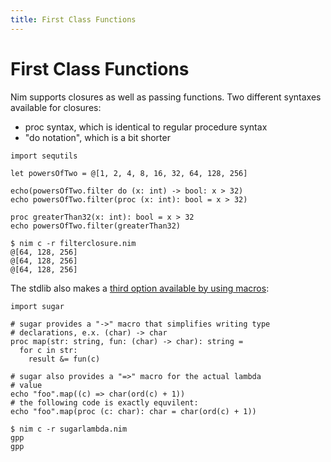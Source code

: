 ```yaml
---
title: First Class Functions
---
```


# First Class Functions

Nim supports closures as well as passing functions. Two different syntaxes available for closures:

- proc syntax, which is identical to regular procedure syntax
- "do notation", which is a bit shorter

``` nimrod
import sequtils

let powersOfTwo = @[1, 2, 4, 8, 16, 32, 64, 128, 256]

echo(powersOfTwo.filter do (x: int) -> bool: x > 32)
echo powersOfTwo.filter(proc (x: int): bool = x > 32)

proc greaterThan32(x: int): bool = x > 32
echo powersOfTwo.filter(greaterThan32)
```
``` console
$ nim c -r filterclosure.nim
@[64, 128, 256]
@[64, 128, 256]
@[64, 128, 256]
```

The stdlib also makes a [third option available by using macros][lib-sugar]:

[lib-sugar]: https://nim-lang.org/docs/sugar.html

``` nimrod
import sugar

# sugar provides a "->" macro that simplifies writing type
# declarations, e.x. (char) -> char
proc map(str: string, fun: (char) -> char): string =
  for c in str:
    result &= fun(c)

# sugar also provides a "=>" macro for the actual lambda
# value
echo "foo".map((c) => char(ord(c) + 1))
# the following code is exactly equvilent:
echo "foo".map(proc (c: char): char = char(ord(c) + 1))
```
``` console
$ nim c -r sugarlambda.nim
gpp
gpp
```
